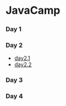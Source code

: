 # JavaCamp

### Day 1
### Day 2
- <a href="https://github.com/zeynepsl/JavaCamp/tree/master/day2">day2.1</a>
- <a href="https://github.com/zeynepsl/JavaCamp/tree/master/day2Homework2">day2.2</a>
### Day 3
### Day 4
